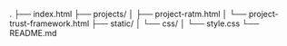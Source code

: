 .
├── index.html
├── projects/
│   ├── project-ratm.html
│   └── project-trust-framework.html
├── static/
│   └── css/
│       └── style.css
└── README.md
